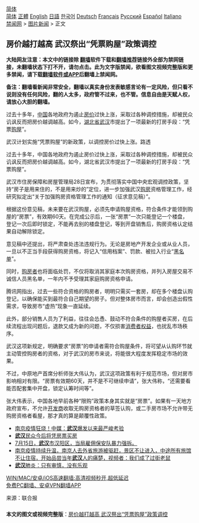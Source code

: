  <!-- 面包屑导航 --> <div class="breadcrumb"><!-- GTranslate: https://gtranslate.io/ -->  <div class="switcher notranslate">  <div class="selected">  <a href="#" onclick="return false;"> 简体</a>  </div>  <div class="option">  <a href="https://www.bannedbook.org" onclick="doGTranslate('zh-CN|zh-CN');jQuery('div.switcher div.selected a').html(jQuery(this).html());return false;" title="简体中文" class="nturl selected"> 简体</a>  <a href="https://www.bannedbook.org/zh-tw/" onclick="doGTranslate('zh-CN|zh-TW');jQuery('div.switcher div.selected a').html(jQuery(this).html());return false;" title="繁體中文" class="nturl"> 正體</a>  <a href="https://www.bannedbook.org/en/" onclick="doGTranslate('zh-CN|en');jQuery('div.switcher div.selected a').html(jQuery(this).html());return false;" title="English" class="nturl"> English</a>  <a href="https://www.bannedbook.org/ja/" onclick="doGTranslate('zh-CN|ja');jQuery('div.switcher div.selected a').html(jQuery(this).html());return false;" title="日本語" class="nturl"> 日語</a>  <a href="https://www.bannedbook.org/ko/" onclick="doGTranslate('zh-CN|ko');jQuery('div.switcher div.selected a').html(jQuery(this).html());return false;" title="한국어" class="nturl"> 한국어</a>  <a href="https://www.bannedbook.org/de/" onclick="doGTranslate('zh-CN|de');jQuery('div.switcher div.selected a').html(jQuery(this).html());return false;" title="Deutsch" class="nturl"> Deutsch</a>  <a href="https://www.bannedbook.org/fr/" onclick="doGTranslate('zh-CN|fr');jQuery('div.switcher div.selected a').html(jQuery(this).html());return false;" title="Français" class="nturl"> Français</a>  <a href="https://www.bannedbook.org/ru/" onclick="doGTranslate('zh-CN|ru');jQuery('div.switcher div.selected a').html(jQuery(this).html());return false;" title="Русский" class="nturl"> Русский</a>  <a href="https://www.bannedbook.org/es/" onclick="doGTranslate('zh-CN|es');jQuery('div.switcher div.selected a').html(jQuery(this).html());return false;" title="Español" class="nturl"> Español</a>  <a href="https://www.bannedbook.org/it/" onclick="doGTranslate('zh-CN|it');jQuery('div.switcher div.selected a').html(jQuery(this).html());return false;" title="Italiano" class="nturl"> Italiano</a>  </div>  </div>      <div class='breadcrumb-sub'><!-- Breadcrumb NavXT 6.3.0 --> <a href="https://www.bannedbook.org/" class="home">禁闻网</a> &gt; <a href="https://www.bannedbook.org/bnews/topimagenews/" class="category">图片新闻</a> &gt; 正文</div></div><h2>房价越打越高 武汉祭出“凭票购屋”政策调控</h2> <p class="notice"><b>大陆网友注意：本文中的链接除 <a href="https://github.com/bannedbook/fanqiang" >翻墙</a>软件下载和<a href="https://github.com/killgcd/justmysocks/blob/master/README.md">翻墙推荐</a>链接外全部为禁网链接，未翻墙状态下打不开，请勿点击。此为文字版禁闻，欲看图文视频完整版和更多禁闻，请下载<a href="https://github.com/bannedbook/fanqiang">翻墙软件或APP</a>后翻墙上禁闻网。</p><p>备注：翻墙看新闻非常安全，翻墙以真实身份发表敏感言论有一定风险，但只看不说则没有任何风险，翻的人太多，政府管不过来，也不管。信息自由是天赋人权，请放心大胆的翻墙。</b></p>  <div class="entry"> <p id="summary">过去十多年，<span class='wp_keywordlink_affiliate'><a href="https://www.bannedbook.org/" title="中国" target="_blank">中国</a></span>各地政府为遏止<a href="https://www.bannedbook.org/bnews/tag/%E6%88%BF%E4%BB%B7/" class="st_tag internal_tag" rel="tag" title="标签 房价 下的日志">房价</a>过快上涨，采取过各种调控措施，却被民众讥讽反而把房价越调越高。如今，<a href="https://www.bannedbook.org/bnews/tag/%E6%B9%96%E5%8C%97%E7%9C%81/" class="st_tag internal_tag" rel="tag" title="标签 湖北省 下的日志">湖北省</a><a href="https://www.bannedbook.org/bnews/tag/%e6%ad%a6%e6%b1%89/" class="st_tag internal_tag" rel="tag" title="标签 武汉 下的日志">武汉</a>市提出了一项最新的打房手段：“凭票<a href="https://www.bannedbook.org/bnews/tag/%E8%B4%AD%E5%B1%8B/" class="st_tag internal_tag" rel="tag" title="标签 购屋 下的日志">购屋</a>”。</p> <p id="conimg">武汉计划实施“凭票购屋”的新政策，以调控房价过快上涨。路透</p> <p>过去十多年，中国各地政府为遏止房价过快上涨，采取过各种调控措施，却被民众讥讽反而把房价越调越高。如今，湖北省武汉市提出了一项最新的打房手段：“凭票购屋”。</p>  <p>武汉市住房保障和房屋管理局28日宣布，为贯彻落实中国中央宏观调控政策，坚持“房子是用来住的，不是用来炒的”定位，进一步加强武汉<a href="https://www.bannedbook.org/bnews/tag/%e8%b4%ad%e6%88%bf/" class="st_tag internal_tag" rel="tag" title="标签 购房 下的日志">购房</a>资格管理工作，经研究拟定出“关于加强购房资格管理工作的通知（征求意见稿）”。</p> <p>根据这份意见稿，未来要在武汉购屋，必须先申请购屋资格，符合条件才能领到购屋的“房票”，有效期60天。在完成公示后，一张“房票”一次只能登记一个楼盘，登记一次后即时锁定，不能再去别的楼盘登记，等到开盘销售后，购房资格认定结果自动解除锁定。</p> <p>意见稿中还提出，将严肃查处违法违规行为。无论是房地产开发企业或从业人员，一旦以不正当手段获得购房资格，将记入“信用档案”、罚款、被拉入行业“<a href="https://www.bannedbook.org/bnews/tag/%E9%BB%91%E5%90%8D%E5%8D%95/" class="st_tag internal_tag" rel="tag" title="标签 黑名单 下的日志">黑名单</a>”。</p>  <p>同时，<a href="https://www.bannedbook.org/bnews/tag/%E8%B4%AD%E6%88%BF%E8%80%85/" class="st_tag internal_tag" rel="tag" title="标签 购房者 下的日志">购房者</a>也将面临处罚，不仅将取消其家庭本次购房资格，并列入房屋交易不诚信人员黑名单，一年内不予受理其家庭购房资格申请。</p> <p>腾讯网指出，过去一些符合资格的购房者，明明只需买一套房，却在多个楼盘认购登记，以确保能买到最符合自己期望的房子。但对整体房市而言，却会创造出假性需求，导致房市“虚热”现象一直延续。</p> <p>此外，部分销售人员为了利益，往往会怂恿、鼓动不符合条件的购屋者买房，在后续流程出现问题后，退款又成为新的问题，不仅损害<a href="https://www.bannedbook.org/bnews/tag/%E6%B6%88%E8%B4%B9%E8%80%85%E6%9D%83%E7%9B%8A/" class="st_tag internal_tag" rel="tag" title="标签 消费者权益 下的日志">消费者权益</a>，也扰乱市场秩序。</p>  <p>武汉这项新规定，明确要求“房票”的申请者需符合购屋条件，将可望从认购环节就主动管控购房者的资格，对于武汉的房市来说，将能很大程度发挥稳定市场的效果。</p> <p>不过，中原地产首席分析师张大伟认为，武汉这项政策有利于规范市场，但对房市影响相对有限。“房票有效期60天，并不是不可继续申请”，张大伟称，“还需要看能否配套集中开盘，锁定认筹时间等”。</p> <p>张大伟表示，中国各地早前各种“限购”政策本身其实就是“房票”。如果有一天地方政府宣布，不允许<a href="https://www.bannedbook.org/bnews/tag/%e5%bc%80%e5%8f%91%e5%95%86/" class="st_tag internal_tag" rel="tag" title="标签 开发商 下的日志">开发商</a>收取无购房资格者的草签认购，或二手房市场不允许带无购房资格者看屋，那才真的算是颠覆性政策。</p>  <ul class='op-related-articles' title='相关阅读'> <li><a href='https://www.bannedbook.org/bnews/worldnews/20210729/1596626.html' target='_blank'>南京疫情狂烧！中媒：<b>武汉</b>爆发以来最严峻考验</a></li> <li><a href='https://www.bannedbook.org/bnews/baitai/20210729/1596476.html' target='_blank'><b>武汉</b>民众今后将凭房票买房</a></li> <li><a href='https://www.bannedbook.org/bnews/bannedvideo/20210729/1596372.html' target='_blank'>7月15日，<b>武汉</b>市汉阳区，当局雇佣保安队暴力强拆。</a></li> <li><a href='https://www.bannedbook.org/bnews/bannedvideo/20210728/1595851.html' target='_blank'>南京疫情持续升温，南京人去外省旅游被驱赶，景区不让进入，中途所有旅馆不让住宿，开始品尝当年<b>武汉</b>人的痛楚，视频者：我们成了过街老鼠</a></li> <li><a href='https://www.bannedbook.org/bnews/baitai/20210728/1595657.html' target='_blank'><b>武汉</b>肺炎：只有审慎，没有乐观</a></li> </ul> <p class="texttj"> <a href="https://github.com/bannedbook/fanqiang/wiki/V2ray%E6%9C%BA%E5%9C%BA" target="_blank">WIN/MAC/安卓/iOS高速翻墙:高清视频秒开,超低延迟</a><br/> <a href="https://github.com/bannedbook/fanqiang/wiki/%E7%A6%81%E9%97%BB%E7%BD%91%E5%AE%89%E5%8D%93%E7%BF%BB%E5%A2%99%E6%96%B0%E9%97%BBAPP" target="_blank">免费PC翻墙、安卓VPN翻墙APP</a></p><p> 来源：联合报 </p><a name='sharetosocial'></a>  <div style="margin-bottom:5px;padding-bottom:5px;clear:both"> <div id="archive-pix-1" class="banner-ads"> <!-- AuctionX Display platform tag START --> <div id="26318x728x90x621x_ADSLOT2" clicktrack="%%CLICK_URL_ESC%%"></div> <!-- AuctionX Display platform tag END --> </div> <div id="archive-pix-2" class="banner-ads"> <!-- AuctionX Display platform tag START --> <div id="26315x300x250x621x_ADSLOT2" clicktrack="%%CLICK_URL_ESC%%"></div> <!-- AuctionX Display platform tag END --> </div> </div>  <div id="archive-pix-1" class="banner-ads"> <!-- AuctionX Display platform tag START --> <div id="26318x728x90x621x_ADSLOT3" clicktrack="%%CLICK_URL_ESC%%"></div> <!-- AuctionX Display platform tag END --> </div> <div><b>本文的图文或视频完整版</b>：<a href='https://www.bannedbook.org/bnews/topimagenews/20210730/1596662.html'>房价越打越高 武汉祭出“凭票购屋”政策调控</a></div>  </div><!--END ENTRY--> 